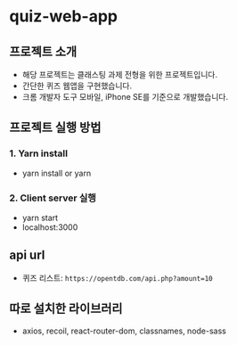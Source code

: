 # quiz-web-app

## 프로젝트 소개
- 해당 프로젝트는 클래스팅 과제 전형을 위한 프로젝트입니다.
- 간단한 퀴즈 웹앱을 구현했습니다.
- 크롬 개발자 도구 모바일, iPhone SE를 기준으로 개발했습니다. 

## 프로젝트 실행 방법
### 1. Yarn install
- yarn install or yarn
### 2. Client server 실행
- yarn start
- localhost:3000

## api url
- 퀴즈 리스트: `https://opentdb.com/api.php?amount=10`

## 따로 설치한 라이브러리
- axios, recoil, react-router-dom, classnames, node-sass
